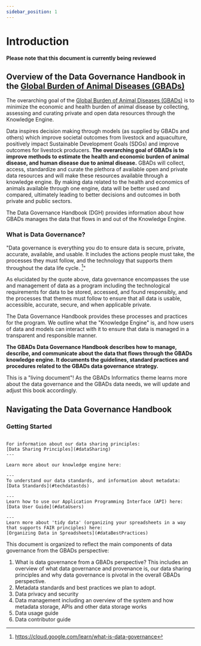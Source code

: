 ```yaml
---
sidebar_position: 1
---
```


# Introduction 

**Please note that this document is currently being reviewed** 

## Overview of the Data Governance Handbook in the [Global Burden of Animal Diseases (GBADs)](https://animalhealthmetrics.org/)
 
The overarching goal of the [Global Burden of Animal Diseases (GBADs)](https://animalhealthmetrics.org/) is to minimize the economic and health burden of animal disease by collecting, assessing and curating private and open data resources through the Knowledge Engine.

Data inspires decision making through models (as supplied by GBADs and others) which improve societal outcomes from livestock and aquaculture, positively impact Sustainable Development Goals (SDGs) and improve outcomes for livestock producers. **The overarching goal of GBADs is to improve methods to estimate the health and economic burden of animal disease, and human disease due to animal disease.** GBADs will collect, access, standardize and curate the plethora of available open and private data resources and will make these resources available through a knowledge engine. By making data related to the health and economics of animals available through one engine, data will be better used and compared, ultimately leading to better decisions and outcomes in both private and public sectors.

The Data Governance Handbook (DGH) provides information about how GBADs manages the data that flows in and out of the Knowledge Engine. 

### What is Data Governance? 

>>>
"Data governance is everything you do to ensure data is secure, private, accurate, available, and usable. It includes the actions people must take, the processes they must follow, and the technology that supports them throughout the data life cycle. [^1]" 
>>>

As elucidated by the quote above, data governance encompasses the use and management of data as a program including the technological requirements for data to be stored, accessed, and found responsibly, and the processes that themes must follow to ensure that all data is usable, accessible, accurate, secure, and when applicable private.

The Data Governance Handbook provides these processes and practices for the program. We outline what the "Knowledge Engine" is, and how users of data and models can interact with it to ensure that data is managed in a transparent and responsible manner. 

<!-- ### The role of data in GBADs 

The GBADs data knowledge engine will be rooted in a standardized and well defined data governance and provenance strategy, allowing GBADs to act as a trusted data “broker” for all data artifacts moving through our system. “Brokering” data artifacts means that we will not own (or in many cases, store) data artifacts that are disseminated through the system but  will provide data that have been standardized and ‘FAIRified’ using our documented methods. The GBADs data governance and provenance strategy will ensure that data are standard, guarded against misuse and provide the ability to critically evaluate the quality and trust of data.  Specifically, this will include regimented metadata standards including controlled vocabularies, ontologies and structures that we will use as the backbone of our data engine. Adapting standardized metadata will allow data and metadata to be queried, practices to be audited, and provide an understanding of when data sources can be combined. Our emphasis on detailed metadata and data quality will highlight the need for detailed provenance for all data brokered by our system.  -->

<!-- ## Data Governance and GBADs

```{epigraph}
"If you want to go quickly, go alone. If you want to go far, go together."

-- African Proverb
```
```{margin}
[Jonathan Rushton](https://orcid.org/0000-0001-5450-4202), the director of GBADs, often starts team meetings with the quote above, reminding the GBADs themes that it is important to continue to work together to make impact. 
```

This proverb can be extended to the idea of big data. There are countless sources of open and private data, and even when these sources are from the same discipline, we often see differences in how data are structured, reported, described and disseminated. Combining data from different sources requires collaboration, transparency and teamwork. 

```{margin} 
**FAIR**, as you will read, stands for Findable, Accessible, Interoperable and Reusable. We throw an 'S' after FAIR (**FAIRS**) for Security. 

These are the data sharing principles that we strive for at GBADs! 
```

```{admonition} Go together with data 
It is impossible to combine data if everyone is individually working on their datasets without thinking about how they will communicate, share and reuse their data. By using standards and structuring data to support FAIR principles, we can start to work together and build a **data culture** in GBADs. 
``` -->

**The GBADs Data Governance Handbook describes how to manage, describe, and communicate about the data that flows through the GBADs knowledge engine. It documents the guidelines, standard practices and procedures related to the GBADs data governance strategy.** 


This is a "living document"! As the GBADs Informatics theme learns more about the data governance and the GBADs data needs, we will update and adjust this book accordingly. 

## Navigating the Data Governance Handbook

### Getting Started 

````{panels}

For information about our data sharing principles: 
[Data Sharing Principles](#dataSharing)
---

Learn more about our knowledge engine here: 

---
To understand our data standards, and information about metadata: 
[Data Standards](#techdatastds)

---
Learn how to use our Application Programming Interface (API) here: 
[Data User Guide](#dataUsers)

---
Learn more about 'tidy data' (organizing your spreadsheets in a way that supports FAIR principles) here: 
[Organizing Data in Spreadsheets](#dataBestPractices)

```` 

This document is organized to reflect the main components of data governance from the GBADs perspective: 

1. What is data governance from a GBADs perspective? This includes an overview of what data governance and provenance is, our data sharing principles and why data governance is pivotal in the overall GBADs perspective.
2. Metadata standards and best practices we plan to adopt. 
3. Data privacy and security
4. Data management including an overview of the system and how metadata storage, APIs and other data storage works 
5. Data usage guide 
6. Data contributor guide 

[^1]: https://cloud.google.com/learn/what-is-data-governance



